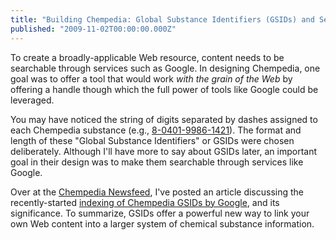 ```yaml
---
title: "Building Chempedia: Global Substance Identifiers (GSIDs) and Search Engines Play Nice Together"
published: "2009-11-02T00:00:00.000Z"
---
```


To create a broadly-applicable Web resource, content needs to be searchable through services such as Google. In designing Chempedia, one goal was to offer a tool that would work *with the grain of the Web* by offering a handle though which the full power of tools like Google could be leveraged.

You may have noticed the string of digits separated by dashes assigned to each Chempedia substance (e.g., [8-0401-9986-1421](http://chempedia.com/substances/8-0401-9986-1421)). The format and length of these "Global Substance Identifiers" or GSIDs were chosen deliberately. Although I'll have more to say about GSIDs later, an important goal in their design was to make them searchable through services like Google.

Over at the [Chempedia Newsfeed](http://products.metamolecular.com/chempedia), I've posted an article discussing the recently-started [indexing of Chempedia GSIDs by Google](http://products.metamolecular.com/2009/11/02/googling-for-substances-with-chempedia-global-substance-identifiers-gsids), and its significance. To summarize, GSIDs offer a powerful new way to link your own Web content into a larger system of chemical substance information.